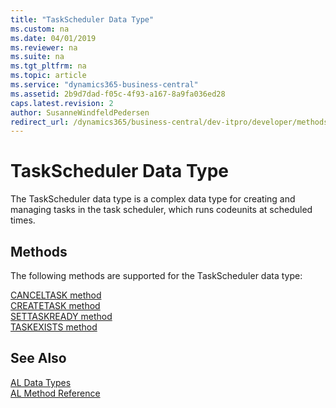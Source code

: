```yaml
---
title: "TaskScheduler Data Type"
ms.custom: na
ms.date: 04/01/2019
ms.reviewer: na
ms.suite: na
ms.tgt_pltfrm: na
ms.topic: article
ms.service: "dynamics365-business-central"
ms.assetid: 2b9d7dad-f05c-4f93-a167-8a9fa036ed28
caps.latest.revision: 2
author: SusanneWindfeldPedersen
redirect_url: /dynamics365/business-central/dev-itpro/developer/methods-auto/library
---
```

# TaskScheduler Data Type
The TaskScheduler data type is a complex data type for creating and managing tasks in the task scheduler, which runs codeunits at scheduled times.  

## Methods
The following methods are supported for the TaskScheduler data type:

[CANCELTASK method](../methods/devenv-canceltask-method.md)   
[CREATETASK method](../methods/devenv-createtask-method.md)   
[SETTASKREADY method](../methods/devenv-settaskready-method.md)   
[TASKEXISTS method](../methods/devenv-taskexists-method.md)

## See Also  
[AL Data Types](devenv-al-data-types.md)  
[AL Method Reference](../methods/devenv-al-method-reference.md)  